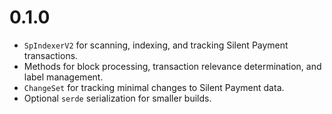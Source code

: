 # 0.1.0

- `SpIndexerV2` for scanning, indexing, and tracking Silent Payment transactions.
- Methods for block processing, transaction relevance determination, and label management.
- `ChangeSet` for tracking minimal changes to Silent Payment data.
- Optional `serde` serialization for smaller builds.
